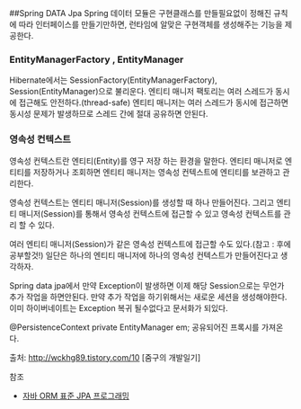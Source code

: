 ##Spring DATA Jpa
Spring 데이터 모듈은 구현클래스를 만들필요없이 정해진 규칙에 따라 인터페이스를 만들기만하면, 런타임에 알맞은 구현객체를 생성해주는 기능을 제공한다.


### EntityManagerFactory , EntityManager
Hibernate에서는 SessionFactory(EntityManagerFactory), Session(EntityManager)으로 불리운다.
엔티티 매니저 팩토리는 여러 스레드가 동시에 접근해도 안전하다.(thread-safe)
엔티티 매니저는 여러 스레드가 동시에 접근하면 동시성 문제가 발생하므로 스레드 간에 절대 공유하면 안된다.


### 영속성 컨텍스트
영속성 컨텍스트란 엔티티(Entity)를 영구 저장 하는 환경을 말한다. 엔티티 매니저로 엔티티를 저장하거나 조회하면 엔티티 매니저는 영속성 컨텍스트에 엔티티를 보관하고 관리한다.

영속성 컨텍스트는 엔티티 매니저(Session)를 생성할 때 하나 만들어진다. 그리고 엔티티 매니저(Session)를 통해서 영속성 컨텍스트에 접근할 수 있고 영속성 컨텍스트를 관리 할 수 있다.

여러 엔티티 매니저(Session)가 같은 영속성 컨텍스트에 접근할 수도 있다.(참고 : 후에 공부할것!) 일단은 하나의 엔티티 매니저에 하나의 영속성 컨텍스트가 만들어진다고 생각하자.





Spring data jpa에서 만약 Exception이 발생하면 이제 해당 Session으로는 무언가 추가 작업을 하면안된다. 만약 추가 작업을 하기위해서는 새로운 세션을 생성해야한다. 이미 하이버네이트는 Exception 복귀 될수없다고 문서화가 되있다.



@PersistenceContext
private EntityManager em; 공유되어진 프록시를 가져온다.



출처: http://wckhg89.tistory.com/10 [줌구의 개발일기]


참조
* [자바 ORM 표준 JPA 프로그래밍](http://book.naver.com/bookdb/book_detail.nhn?bid=9252528)
